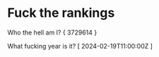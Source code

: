 # Fuck the rankings

Who the hell am I?
{ 3729614 }

What fucking year is it?
[ 2024-02-19T11:00:00Z ]
